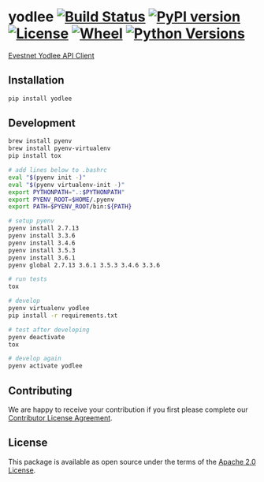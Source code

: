 # yodlee [![Build Status](https://travis-ci.org/cogolabs/yodlee.svg?branch=master)](https://travis-ci.org/cogolabs/yodlee) [![PyPI version](https://img.shields.io/pypi/v/yodlee.svg)](https://pypi.python.org/pypi/yodlee) [![License](https://img.shields.io/pypi/l/yodlee.svg)](https://pypi.python.org/pypi/yodlee) [![Wheel](https://img.shields.io/pypi/wheel/yodlee.svg)](https://pypi.python.org/pypi/yodlee) [![Python Versions](https://img.shields.io/pypi/pyversions/yodlee.svg)](https://pypi.python.org/pypi/yodlee)

[Evestnet Yodlee API Client](https://developer.yodlee.com/apidocs/index.php)

## Installation

```bash
pip install yodlee
```

## Development

```bash
brew install pyenv
brew install pyenv-virtualenv
pip install tox

# add lines below to .bashrc
eval "$(pyenv init -)"
eval "$(pyenv virtualenv-init -)"
export PYTHONPATH=".:$PYTHONPATH"
export PYENV_ROOT=$HOME/.pyenv
export PATH=$PYENV_ROOT/bin:${PATH}

# setup pyenv
pyenv install 2.7.13
pyenv install 3.3.6
pyenv install 3.4.6
pyenv install 3.5.3
pyenv install 3.6.1
pyenv global 2.7.13 3.6.1 3.5.3 3.4.6 3.3.6

# run tests
tox

# develop
pyenv virtualenv yodlee
pip install -r requirements.txt

# test after developing
pyenv deactivate
tox

# develop again
pyenv activate yodlee
```

## Contributing

We are happy to receive your contribution if you first please complete our [Contributor License Agreement](https://github.com/cogolabs/about/blob/master/CLA.pdf).

## License

This package is available as open source under the terms of the [Apache 2.0 License](LICENSE.txt).
